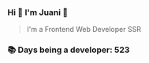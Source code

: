 ### Hi 👋 I&#39;m Juani 🦁

> I&#39;m a Frontend Web Developer SSR

### 📚 Days being a developer: 523
